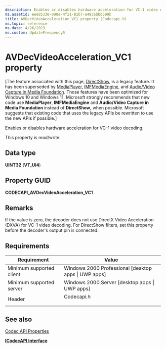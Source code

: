 ```yaml
---
description: Enables or disables hardware acceleration for VC-1 video decoding.
ms.assetid: eee85330-098e-4f21-81b7-a493abbd599b
title: AVDecVideoAcceleration_VC1 property (Codecapi.h)
ms.topic: reference
ms.date: 4/26/2023
ms.custom: UpdateFrequency5
---
```


# AVDecVideoAcceleration\_VC1 property

\[The feature associated with this page, [DirectShow](/windows/win32/directshow/directshow), is a legacy feature. It has been superseded by [MediaPlayer](/uwp/api/Windows.Media.Playback.MediaPlayer), [IMFMediaEngine](/windows/win32/api/mfmediaengine/nn-mfmediaengine-imfmediaengine), and [Audio/Video Capture in Media Foundation](windows/win32/medfound/audio-video-capture-in-media-foundation). Those features have been optimized for Windows 10 and Windows 11. Microsoft strongly recommends that new code use **MediaPlayer**, **IMFMediaEngine** and **Audio/Video Capture in Media Foundation** instead of **DirectShow**, when possible. Microsoft suggests that existing code that uses the legacy APIs be rewritten to use the new APIs if possible.\]

Enables or disables hardware acceleration for VC-1 video decoding.

This property is read/write.

## Data type

**UINT32** (**VT\_UI4**)

## Property GUID

**CODECAPI\_AVDecVideoAcceleration\_VC1**

## Remarks

If the value is zero, the decoder does not use DirectX Video Acceleration (DXVA) for VC-1 video decoding. For DirectShow filters, set this property before the decoder's output pin is connected.

## Requirements



| Requirement | Value |
|-------------------------------------|---------------------------------------------------------------------------------------|
| Minimum supported client<br/> | Windows 2000 Professional \[desktop apps \| UWP apps\]<br/>                     |
| Minimum supported server<br/> | Windows 2000 Server \[desktop apps \| UWP apps\]<br/>                           |
| Header<br/>                   | <dl> <dt>Codecapi.h</dt> </dl> |



## See also

<dl> <dt>

[Codec API Properties](codec-api-properties.md)
</dt> <dt>

[**ICodecAPI Interface**](/windows/desktop/api/Strmif/nn-strmif-icodecapi)
</dt> </dl>

 

 




